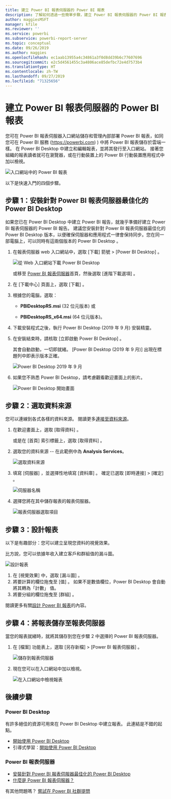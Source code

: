 ```yaml
---
title: 建立 Power BI 報表伺服器的 Power BI 報表
description: 了解如何透過一些簡單步驟，建立 Power BI 報表伺服器的 Power BI 報表。
author: maggiesMSFT
manager: kfile
ms.reviewer: ''
ms.service: powerbi
ms.subservice: powerbi-report-server
ms.topic: conceptual
ms.date: 09/26/2019
ms.author: maggies
ms.openlocfilehash: ec1aab13955a4c34861a3f0d8dd39b6c77607696
ms.sourcegitcommit: e2c5d4561455c3a4806ace85defbc72e4d7573b4
ms.translationtype: HT
ms.contentlocale: zh-TW
ms.lasthandoff: 09/27/2019
ms.locfileid: "71325656"
---
```

# <a name="create-a-power-bi-report-for-power-bi-report-server"></a>建立 Power BI 報表伺服器的 Power BI 報表
您可在 Power BI 報表伺服器入口網站儲存和管理內部部署 Power BI 報表，如同您可在 Power BI 服務 (https://powerbi.com) ) 中將 Power BI 報表儲存於雲端一樣。 在 Power BI Desktop 中建立和編輯報表，並將其發行至入口網站。 接著您組織的報表讀者就可在瀏覽器，或在行動裝置上的 Power BI 行動裝置應用程式中加以檢視。

![入口網站中的 Power BI 報表](media/quickstart-create-powerbi-report/report-server-powerbi-report.png)

以下是快速入門的四個步驟。

## <a name="step-1-install-power-bi-desktop-optimized-for-power-bi-report-server"></a>步驟 1：安裝針對 Power BI 報表伺服器最佳化的 Power BI Desktop

如果您已在 Power BI Desktop 中建立 Power BI 報告，就幾乎準備好建立 Power BI 報表伺服器的 Power BI 報告。 建議您安裝針對 Power BI 報表伺服器最佳化的 Power BI Desktop 版本，以便確保伺服器和應用程式一律會保持同步。您在同一部電腦上，可以同時有這兩個版本的 Power BI Desktop 。

1. 在報表伺服器 web 入口網站中，選取 [下載]  箭號 > [Power BI Desktop]  。

    ![從 Web 入口網站下載 Power BI Desktop](media/quickstart-create-powerbi-report/report-server-download-web-portal.png)

    或移至 [Power BI 報表伺服器](https://powerbi.microsoft.com/report-server/)首頁，然後選取 [進階下載選項]  。

2. 在 [下載中心] 頁面上，選取 [下載]  。

3. 根據您的電腦，選取：

    - **PBIDesktopRS.msi** (32 位元版本) 或

    - **PBIDesktopRS_x64.msi** (64 位元版本)。

4. 下載安裝程式之後，執行 Power BI Desktop (2019 年 9 月) 安裝精靈。

2. 在安裝結束時，請核取 [立即啟動 Power BI Desktop]  。
   
    其會自動啟動，一切即就緒。 [Power BI Desktop (2019 年 9 月)]  出現在標題列中即表示版本正確。

    ![Power BI Desktop 2019 年 9 月](media/quickstart-create-powerbi-report/power-bi-report-server-desktop-sept-2019.png)

3. 如果您不熟悉 Power BI Desktop，請考慮觀看歡迎畫面上的影片。
   
    ![Power BI Desktop 開始畫面](media/quickstart-create-powerbi-report/report-server-powerbi-desktop-start.png)

## <a name="step-2-select-a-data-source"></a>步驟 2：選取資料來源
您可以連線到各式各樣的資料來源。 閱讀更多[連接至資料來源](connect-data-sources.md)。

1. 在歡迎畫面上，選取 [取得資料]  。
   
    或是在 [首頁]  索引標籤上，選取 [取得資料]  。
2. 選取您的資料來源 -- 在此範例中為 **Analysis Services**。
   
    ![選取資料來源](media/quickstart-create-powerbi-report/power-bi-report-server-get-data-ssas.png)
3. 填寫 [伺服器]  ，並選擇性地填寫 [資料庫]  。 確定已選取 [即時連接]  > [確定]  。
   
    ![伺服器名稱](media/quickstart-create-powerbi-report/report-server-ssas-server-name.png)
4. 選擇您將在其中儲存報表的報表伺服器。
   
    ![報表伺服器選取項目](media/quickstart-create-powerbi-report/report-server-select-server.png)

## <a name="step-3-design-your-report"></a>步驟 3：設計報表
以下是有趣部分：您可以建立呈現您資料的視覺效果。

比方說，您可以依據年收入建立客戶和群組值的漏斗圖。

![設計報表](media/quickstart-create-powerbi-report/report-server-create-funnel.png)

1. 在 [視覺效果]  中，選取 [漏斗圖]  。
2. 將要計算的欄位拖曳至 [值]  。 如果不是數值欄位，Power BI Desktop 會自動將其轉為「計數」  值。
3. 將要分組的欄位拖曳至 [群組]  。

閱讀更多有關[設計 Power BI 報表](../desktop-report-view.md)的內容。

## <a name="step-4-save-your-report-to-the-report-server"></a>步驟 4：將報表儲存至報表伺服器
當您的報表就緒時，就將其儲存到您在步驟 2 中選擇的 Power BI 報表伺服器。

1. 在 [檔案]  功能表上，選取 [另存新檔]   > [Power BI 報表伺服器]  。
   
    ![儲存到報表伺服器](media/quickstart-create-powerbi-report/report-server-save-as-powerbi-report-server.png)
2. 現在您可以在入口網站中加以檢視。
   
    ![在入口網站中檢視報表](media/quickstart-create-powerbi-report/report-server-powerbi-report.png)

## <a name="next-steps"></a>後續步驟
### <a name="power-bi-desktop"></a>Power BI Desktop
有許多絕佳的資源可用來在 Power BI Desktop 中建立報表。 此連結是不錯的起點。

* [開始使用 Power BI Desktop](../desktop-getting-started.md)
* 引導式學習：[開始使用 Power BI Desktop](../guided-learning/gettingdata.yml?tutorial-step=2)

### <a name="power-bi-report-server"></a>Power BI 報表伺服器
* [安裝針對 Power BI 報表伺服器最佳化的 Power BI Desktop](install-powerbi-desktop.md)  
* [什麼是 Power BI 報表伺服器？](get-started.md)  

有其他問題嗎？ [嘗試在 Power BI 社群提問](https://community.powerbi.com/)
